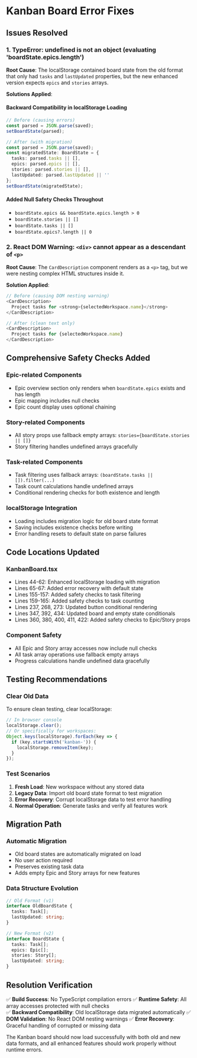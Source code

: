 # Kanban Board Error Fixes

## Issues Resolved

### 1. **TypeError: undefined is not an object (evaluating 'boardState.epics.length')**

**Root Cause**: The localStorage contained board state from the old format that only had `tasks` and `lastUpdated` properties, but the new enhanced version expects `epics` and `stories` arrays.

**Solutions Applied**:

#### **Backward Compatibility in localStorage Loading**
```typescript
// Before (causing errors)
const parsed = JSON.parse(saved);
setBoardState(parsed);

// After (with migration)
const parsed = JSON.parse(saved);
const migratedState: BoardState = {
  tasks: parsed.tasks || [],
  epics: parsed.epics || [],
  stories: parsed.stories || [],
  lastUpdated: parsed.lastUpdated || ''
};
setBoardState(migratedState);
```

#### **Added Null Safety Checks Throughout**
- `boardState.epics && boardState.epics.length > 0`
- `boardState.stories || []`
- `boardState.tasks || []`
- `boardState.epics?.length || 0`

### 2. **React DOM Warning: `<div>` cannot appear as a descendant of `<p>`**

**Root Cause**: The `CardDescription` component renders as a `<p>` tag, but we were nesting complex HTML structures inside it.

**Solution Applied**:
```typescript
// Before (causing DOM nesting warning)
<CardDescription>
  Project tasks for <strong>{selectedWorkspace.name}</strong>
</CardDescription>

// After (clean text only)
<CardDescription>
  Project tasks for {selectedWorkspace.name}
</CardDescription>
```

## Comprehensive Safety Checks Added

### **Epic-related Components**
- Epic overview section only renders when `boardState.epics` exists and has length
- Epic mapping includes null checks
- Epic count display uses optional chaining

### **Story-related Components**
- All story props use fallback empty arrays: `stories={boardState.stories || []}`
- Story filtering handles undefined arrays gracefully

### **Task-related Components**
- Task filtering uses fallback arrays: `(boardState.tasks || []).filter(...)`
- Task count calculations handle undefined arrays
- Conditional rendering checks for both existence and length

### **localStorage Integration**
- Loading includes migration logic for old board state format
- Saving includes existence checks before writing
- Error handling resets to default state on parse failures

## Code Locations Updated

### **KanbanBoard.tsx**
- Lines 44-62: Enhanced localStorage loading with migration
- Lines 65-67: Added error recovery with default state
- Lines 155-157: Added safety checks to task filtering
- Lines 159-165: Added safety checks to task counting
- Lines 237, 268, 273: Updated button conditional rendering
- Lines 347, 392, 434: Updated board and empty state conditionals
- Lines 360, 380, 400, 411, 422: Added safety checks to Epic/Story props

### **Component Safety**
- All Epic and Story array accesses now include null checks
- All task array operations use fallback empty arrays
- Progress calculations handle undefined data gracefully

## Testing Recommendations

### **Clear Old Data**
To ensure clean testing, clear localStorage:
```javascript
// In browser console
localStorage.clear();
// Or specifically for workspaces:
Object.keys(localStorage).forEach(key => {
  if (key.startsWith('kanban-')) {
    localStorage.removeItem(key);
  }
});
```

### **Test Scenarios**
1. **Fresh Load**: New workspace without any stored data
2. **Legacy Data**: Import old board state format to test migration
3. **Error Recovery**: Corrupt localStorage data to test error handling
4. **Normal Operation**: Generate tasks and verify all features work

## Migration Path

### **Automatic Migration**
- Old board states are automatically migrated on load
- No user action required
- Preserves existing task data
- Adds empty Epic and Story arrays for new features

### **Data Structure Evolution**
```typescript
// Old Format (v1)
interface OldBoardState {
  tasks: Task[];
  lastUpdated: string;
}

// New Format (v2) 
interface BoardState {
  tasks: Task[];
  epics: Epic[];
  stories: Story[];
  lastUpdated: string;
}
```

## Resolution Verification

✅ **Build Success**: No TypeScript compilation errors
✅ **Runtime Safety**: All array accesses protected with null checks  
✅ **Backward Compatibility**: Old localStorage data migrated automatically
✅ **DOM Validation**: No React DOM nesting warnings
✅ **Error Recovery**: Graceful handling of corrupted or missing data

The Kanban board should now load successfully with both old and new data formats, and all enhanced features should work properly without runtime errors. 